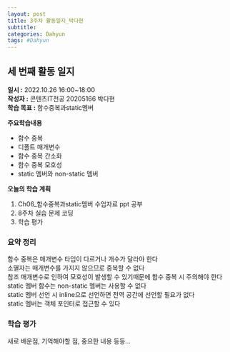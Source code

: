 ```yaml
---
layout: post
title: 3주차 활동일지_박다현
subtitle:
categories: Dahyun
tags: #Dahyun
---
```

## 세 번째 활동 일지
**일시 :** 2022.10.26 16:00~18:00  
**작성자 :** 콘텐츠IT전공 20205166 박다현  
**학습 목표 :** 함수중복과static멤버    

**주요학습내용**
- 함수 중복
- 디폴트 매개변수
- 함수 중복 간소화
- 함수 중복 모호성
- static 멤버와 non-static 멤버  

**오늘의 학습 계획**
1. Ch06_함수중복과static멤버 수업자료 ppt 공부
2. 8주차 실습 문제 코딩  
3. 학습 평가
### 요약 정리
함수 중복은 매개변수 타입이 다르거나 개수가 달라야 한다   
소멸자는 매개변수를 가지지 않으므로 중복할 수 없다   
참조 매개변수로 인하여 모호성이 발생할 수 있기때문에 함수 중복 시 주의해야 한다   
static 멤버 함수는 non-static 멤버는 사용할 수 없다   
static 멤버 선언 시 inline으로 선언하면 전역 공간에 선언할 필요가 없다   
static 멤버는 객체 포인터로 접근할 수 있다   
### 학습 평가
새로 배운점, 기억해야할 점, 중요한 내용 등등...
